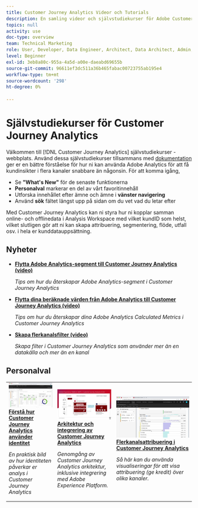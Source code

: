 ```yaml
---
title: Customer Journey Analytics Videor och Tutorials
description: En samling videor och självstudiekurser för Adobe Customer Journey Analytics.
topics: null
activity: use
doc-type: overview
team: Technical Marketing
role: User, Developer, Data Engineer, Architect, Data Architect, Admin, Leader
level: Beginner
exl-id: 3eb8a80c-955a-4a5d-a00e-daeabd69655b
source-git-commit: 96611ef3dc511a36b465fabac00723755ab195e4
workflow-type: tm+mt
source-wordcount: '298'
ht-degree: 0%

---
```


# Självstudiekurser för Customer Journey Analytics

Välkommen till [!DNL Customer Journey Analytics] självstudiekurser - webbplats.  Använd dessa självstudiekurser tillsammans med [dokumentation](https://experienceleague.adobe.com/docs/analytics-platform/using/cja-landing.html) ger er en bättre förståelse för hur ni kan använda Adobe Analytics för att få kundinsikter i flera kanaler snabbare än någonsin.  För att komma igång,

* Se **&quot;What&#39;s New&quot;** för de senaste funktionerna
* **Personalval** markerar en del av vårt favoritinnehåll
* Utforska innehållet efter ämne och ämne i **vänster navigering**
* Använd **sök** fältet längst upp på sidan om du vet vad du letar efter

Med Customer Journey Analytics kan ni styra hur ni kopplar samman online- och offlinedata i Analysis Workspace med vilket kundID som helst, vilket slutligen gör att ni kan skapa attribuering, segmentering, flöde, utfall osv. i hela er kunddatauppsättning.

<div id="whats-new-section">

## Nyheter

* **[Flytta Adobe Analytics-segment till Customer Journey Analytics (video)](components/filters/moving-adobe-analytics-segments-to-customer-journey-analytics.md)**

   *Tips om hur du återskapar Adobe Analytics-segment i Customer Journey Analytics*

* **[Flytta dina beräknade värden från Adobe Analytics till Customer Journey Analytics (video)](components/calc-metrics/moving-your-calculated-metrics-from-adobe-analytics-to-customer-journey-analytics.md)**

   *Tips om hur du återskapar dina Adobe Analytics Calculated Metrics i Customer Journey Analytics*

* **[Skapa flerkanalsfilter (video)](components/filters/creating-cross-channel-filters-in-customer-journey-analytics.md)**

   *Skapa filter i Customer Journey Analytics som använder mer än en datakälla och mer än en kanal*

</div>

<div id="staff-picks-section">

## Personalval

<table>
<tr>
  <td>
    <a href="visitor-id/understanding-how-customer-journey-analytics-uses-identity.md">
      <img alt="Förstå hur CJA använder identitet" src="assets/30750.jpg" />
    </a>
    <div>
      <a href="visitor-id/understanding-how-customer-journey-analytics-uses-identity.md">
    <strong>Förstå hur Customer Journey Analytics använder identitet</strong>
    </a>
    </div>
    <p>
    <em>En praktisk bild av hur identiteten påverkar er analys i Customer Journey Analytics</em>
    <p>
  </td>
   <td>
    <a href="architecture/architecture-and-integrations-of-cja.md">
      <img alt="Arkitektur och integrering av Customer Journey Analytics" src="assets/32483.jpg" />
    </a>
    <div>
      <a href="architecture/architecture-and-integrations-of-cja.md">
    <strong>Arkitektur och integrering av Customer Journey Analytics</strong>
    </a>
    </div>
    <p>
    <em>Genomgång av Customer Journey Analytics arkitektur, inklusive integrering med Adobe Experience Platform.</em>
    <p>
  </td>
  <td>
    <a href="visualizations/cross-channel-attribution-in-customer-journey-analytics.md">
      <img alt="Flerkanalsattribuering i Customer Journey Analytics" src="assets/31772.jpg" />
    </a>
    <div>
      <a href="visualizations/cross-channel-attribution-in-customer-journey-analytics.md">
    <strong>Flerkanalsattribuering i Customer Journey Analytics</strong>
    </a>
    </div>
    <p>
    <em>Så här kan du använda visualiseringar för att visa attribuering (ge kredit) över olika kanaler.</em>
    <p>
  </td>
</tr>
</table>
</div>

